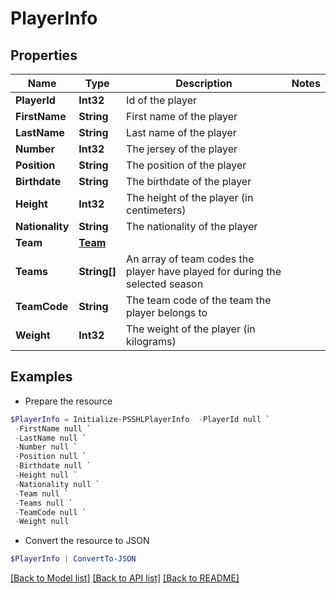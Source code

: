 # PlayerInfo
## Properties

Name | Type | Description | Notes
------------ | ------------- | ------------- | -------------
**PlayerId** | **Int32** | Id of the player | 
**FirstName** | **String** | First name of the player | 
**LastName** | **String** | Last name of the player | 
**Number** | **Int32** | The jersey of the player | 
**Position** | **String** | The position of the player | 
**Birthdate** | **String** | The birthdate of the player | 
**Height** | **Int32** | The height of the player (in centimeters) | 
**Nationality** | **String** | The nationality of the player | 
**Team** | [**Team**](Team.md) |  | 
**Teams** | **String[]** | An array of team codes the player have played for during the selected season | 
**TeamCode** | **String** | The team code of the team the player belongs to | 
**Weight** | **Int32** | The weight of the player (in kilograms) | 

## Examples

- Prepare the resource
```powershell
$PlayerInfo = Initialize-PSSHLPlayerInfo  -PlayerId null `
 -FirstName null `
 -LastName null `
 -Number null `
 -Position null `
 -Birthdate null `
 -Height null `
 -Nationality null `
 -Team null `
 -Teams null `
 -TeamCode null `
 -Weight null
```

- Convert the resource to JSON
```powershell
$PlayerInfo | ConvertTo-JSON
```

[[Back to Model list]](../README.md#documentation-for-models) [[Back to API list]](../README.md#documentation-for-api-endpoints) [[Back to README]](../README.md)

